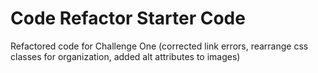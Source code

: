 # Code Refactor Starter Code
Refactored code for Challenge One (corrected link errors, rearrange css classes for organization, added alt attributes to images)
